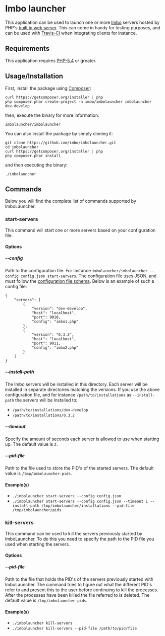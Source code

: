 # Imbo launcher
This application can be used to launch one or more [Imbo](https://github.com/imbo/imbo) servers hosted by PHP's [built in web server](http://php.net/manual/en/features.commandline.webserver.php). This can come in handy for testing purposes, and can be used with [Travis-CI](https://travis-ci.org) when integrating clients for instance.

## Requirements
This application requires [PHP-5.4](http://php.net) or greater.

## Usage/Installation
First, install the package using [Composer](https://getcomposer.org):

    curl https://getcomposer.org/installer | php
    php composer.phar create-project -n imbo/imbolauncher imbolauncher dev-develop

then, execute the binary for more information:

    imbolauncher/imbolauncher

You can also install the package by simply cloning it:

    git clone https://github.com/imbo/imbolauncher.git
    cd imbolauncher
    curl https://getcomposer.org/installer | php
    php composer.phar install

and then executing the binary:

    ./imbolauncher

## Commands
Below you will find the complete list of commands supported by ImboLauncher.

### start-servers
This command will start one or more servers based on your configuration file.

#### Options
##### --config
Path to the configuration file. For instance `imbolauncher/imbolauncher --config config.json start-servers`. The configuration file uses JSON, and must follow the [configuration file schema](config-schema.json). Below is an example of such a config file:

    {
        "servers": [
            {
                "version": "dev-develop",
                "host": "localhost",
                "port": 9010,
                "config": "imbo1.php"
            },
            {
                "version": "0.3.2",
                "host": "localhost",
                "port": 9011,
                "config": "imbo2.php"
            }
        ]
    }

##### --install-path
The Imbo servers will be installed in this directory. Each server will be installed in separate directories matching the versions. If you use the above configuration file, and for instance `/path/to/installations` as `--install-path` the servers will be installed to:

* `/path/to/installations/dev-develop`
* `/path/to/installations/0.3.2`

##### --timeout
Specify the amount of seconds each server is allowed to use when starting up. The default value is `2`.

##### --pid-file
Path to the file used to store the PID's of the started servers. The default value is `/tmp/imbolauncher-pids`.

#### Example(s)
* `./imbolauncher start-servers --config config.json`
* `./imbolauncher start-servers --config config.json --timeout 1 --install-path /tmp/imbolauncher/installations --pid-file /tmp/imbolauncher/pids`

### kill-servers
This command can be used to kill the servers previously started by ImboLauncher. To do this you need to specify the path to the PID file you used when starting the servers.

#### Options
##### --pid-file
Path to the file that holds the PID's of the servers previously started with ImboLauncher. The command tries to figure out what the different PID's refer to and present this to the user before continuing to kill the processes. After the processes have been killed the file referred to is deleted. The default value is `/tmp/imbolauncher-pids`.

#### Example(s)
* `./imbolauncher kill-servers`
* `./imbolauncher kill-servers --pid-file /path/to/pid/file`
